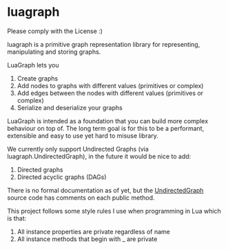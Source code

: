 # luagraph

Please comply with the License :)

luagraph is a primitive graph representation library for representing, manipulating and storing graphs.

LuaGraph lets you
1. Create graphs
2. Add nodes to graphs with different values (primitives or complex)
3. Add edges between the nodes with different values (primitives or complex)
4. Serialize and deserialize your graphs

LuaGraph is intended as a foundation that you can build more complex behaviour on top of. The long term goal is for this to be a performant, extensible and easy to use yet hard to misuse library.

We currently only support Undirected Graphs (via luagraph.UndirectedGraph), in the future it would be nice to add:
1. Directed graphs
2. Directed acyclic graphs (DAGs)

There is no formal documentation as of yet, but the [UndirectedGraph](https://github.com/intUnderflow/luagraph/blob/main/luagraph/UndirectedGraph/init.lua) source code has comments on each public method.

This project follows some style rules I use when programming in Lua which is that:
1. All instance properties are private regardless of name
2. All instance methods that begin with _ are private